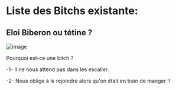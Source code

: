 <html>

<h1>Liste des Bitchs existante:</h1>
<h2>Eloi Biberon ou tétine ?</h2>
<img src= "![Eloi](https://github.com/PiccoloEl/MAMA-QUE-BUENA/assets/145793157/f120fd46-1fce-4572-bd55-8f79178bc974)/>

<p> Pourquoi est-ce une bitch ?</p>

<p>-1- Il est parti à l'ISA.</p>
<P>-2- De mère en fils. </p>
<P>-3- Il a pu rentrer dans l'asso bière et pas moi.</p>

<h2>Paul moreau rat</h2>

<img>![image](image-1.png)

<p> Pourquoi est-ce une bitch ?</P>
<p> -1- Il ne nous attend pas dans les escalier.</p> 
<P> -2- Nous oblige à le rejoindre alors qu'on était en train de manger !! </p>
